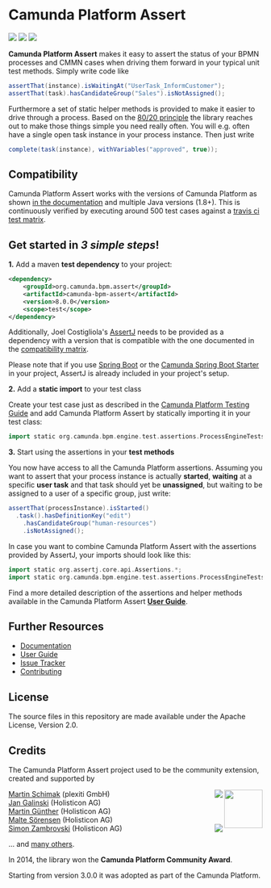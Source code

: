 # Camunda Platform Assert

<a href="https://travis-ci.org/camunda/camunda-bpm-assert"><img src="https://travis-ci.org/camunda/camunda-bpm-assert.svg?branch=master"/></a>
<a href="./LICENSE"><img src="https://img.shields.io/badge/License-Apache%202.0-blue.svg"/></a>
<a href="https://maven-badges.herokuapp.com/maven-central/org.camunda.bpm.assert/camunda-bpm-assert"><img src="https://maven-badges.herokuapp.com/maven-central/org.camunda.bpm.assert/camunda-bpm-assert/badge.svg"/></a>

**Camunda Platform Assert** makes it easy to assert the status of your BPMN processes and CMMN cases when driving them forward in your typical unit test methods. Simply write code like

```groovy
assertThat(instance).isWaitingAt("UserTask_InformCustomer");
assertThat(task).hasCandidateGroup("Sales").isNotAssigned();
```

Furthermore a set of static helper methods is provided to make it easier to drive through a process. Based on the [80/20 principle](https://en.wikipedia.org/wiki/Pareto_principle) the library reaches out to make those things simple you need really often. You will e.g. often have a single open task instance in your process instance. Then just write
 
```groovy
complete(task(instance), withVariables("approved", true));
```

## Compatibility

Camunda Platform Assert works with the versions of Camunda Platform as shown [in the documentation](https://docs.camunda.org/manual/latest/user-guide/testing/#assertions-version-compatibility) and multiple Java versions (1.8+). This is continuously verified by executing around 500 test cases against a [travis ci test matrix](https://travis-ci.org/camunda/camunda-bpm-assert). 

## Get started in _3 simple steps_!

**1.** Add a maven **test dependency** to your project:

```xml  
<dependency>
    <groupId>org.camunda.bpm.assert</groupId>
    <artifactId>camunda-bpm-assert</artifactId>
    <version>8.0.0</version>
    <scope>test</scope>
</dependency>
```

Additionally, Joel Costigliola's [AssertJ](https://assertj.github.io/doc/) needs to be provided as a dependency with a version that is compatible with the one documented in the [compatibility matrix](https://docs.camunda.org/manual/latest/user-guide/testing/#assertions-version-compatibility).

Please note that if you use [Spring Boot](https://spring.io/projects/spring-boot) or the [Camunda Spring Boot Starter](https://docs.camunda.org/manual/latest/user-guide/spring-boot-integration/) in your project, AssertJ is already included in your project's setup.

**2.** Add a **static import** to your test class

Create your test case just as described in the [Camunda Platform Testing Guide](https://docs.camunda.org/manual/latest/user-guide/testing/) and add Camunda Platform Assert by statically importing it in your test class:

```groovy  
import static org.camunda.bpm.engine.test.assertions.ProcessEngineTests.*;
```

**3.** Start using the assertions in your **test methods**

You now have access to all the Camunda Platform assertions. Assuming you want to assert that your process instance is actually **started**, **waiting** at a specific **user task** and that task should yet be **unassigned**, but waiting to be assigned to a user of a specific group, just write:

```groovy
assertThat(processInstance).isStarted()
  .task().hasDefinitionKey("edit")
    .hasCandidateGroup("human-resources")
    .isNotAssigned();
```

In case you want to combine Camunda Platform Assert with the assertions provided by AssertJ, your imports should look like this:
```groovy  
import static org.assertj.core.api.Assertions.*;
import static org.camunda.bpm.engine.test.assertions.ProcessEngineTests.*;
```

Find a more detailed description of the assertions and helper methods available in the Camunda Platform Assert [**User Guide**](./docs/README.md).

## Further Resources

* [Documentation](https://docs.camunda.org/manual/latest/user-guide/testing#camunda-assertions)
* [User Guide](./docs/README.md)
* [Issue Tracker](https://jira.camunda.com/projects/CAM) 
* [Contributing](./CONTRIBUTING.md)

## License

The source files in this repository are made available under the Apache License, Version 2.0.

## Credits

The Camunda Platform Assert project used to be the community extension, created and supported by

<img src="http://camunda.github.io/camunda-bpm-assert/resources/images/community-award.png" align="right" width="76">

[Martin Schimak](https://github.com/martinschimak) (plexiti GmbH)<a href="http://plexiti.com"><img src="https://plexiti.com/images/plexiti-transparent.png" align="right"></img></a><br>
[Jan Galinski](https://github.com/jangalinski) (Holisticon AG)<br>
[Martin Günther](https://github.com/margue) (Holisticon AG)<br>
[Malte Sörensen](https://github.com/malteser) (Holisticon AG)<br>
<a href="http://www.holisticon.de"><img src="https://www.holisticon.de/wp-content/uploads/2020/08/logo2016_black_242.png" align="right" /></a>[Simon Zambrovski](https://github.com/zambrovski) (Holisticon AG)


... and [many others](https://github.com/camunda/camunda-bpm-assert/graphs/contributors).

In 2014, the library won the **Camunda Platform Community Award**.

Starting from version 3.0.0 it was adopted as part of the Camunda Platform.
